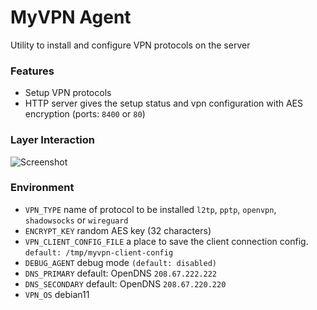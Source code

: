 # MyVPN Agent

Utility to install and configure VPN protocols on the server

### Features

* Setup VPN protocols
* HTTP server gives the setup status and vpn configuration with AES encryption (ports: `8400` or `80`)

### Layer Interaction

![Screenshot](diagram.png)

### Environment

* `VPN_TYPE` name of protocol to be installed `l2tp`, `pptp`, `openvpn`, `shadowsocks` or `wireguard`
* `ENCRYPT_KEY` random AES key (32 characters)
* `VPN_CLIENT_CONFIG_FILE` a place to save the client connection config. `default: /tmp/myvpn-client-config`
* `DEBUG_AGENT` debug mode `(default: disabled)`
* `DNS_PRIMARY` default: OpenDNS `208.67.222.222`
* `DNS_SECONDARY` default: OpenDNS `208.67.220.220`
* `VPN_OS` debian11